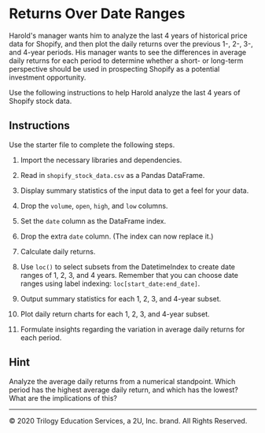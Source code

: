 # Returns Over Date Ranges

Harold's manager wants him to analyze the last 4 years of historical price data for Shopify, and then plot the daily returns over the previous 1-, 2-, 3-, and 4-year periods. His manager wants to see the differences in average daily returns for each period to determine whether a short- or long-term perspective should be used in prospecting Shopify as a potential investment opportunity.

Use the following instructions to help Harold analyze the last 4 years of Shopify stock data.

## Instructions

Use the starter file to complete the following steps.

  1. Import the necessary libraries and dependencies.

  1. Read in `shopify_stock_data.csv` as a Pandas DataFrame.

  1. Display summary statistics of the input data to get a feel for your data.

  1. Drop the `volume`, `open`, `high`, and `low` columns.

  1. Set the `date` column as the DataFrame index.

  1. Drop the extra `date` column. (The index can now replace it.)

  1. Calculate daily returns.

  1. Use `loc()` to select subsets from the DatetimeIndex to create date ranges of 1, 2, 3, and 4 years. Remember that you can choose date ranges using label indexing: `loc[start_date:end_date]`.

  1. Output summary statistics for each 1, 2, 3, and 4-year subset.

  1. Plot daily return charts for each 1, 2, 3, and 4-year subset.

  1. Formulate insights regarding the variation in average daily returns for each period.

## Hint

Analyze the average daily returns from a numerical standpoint. Which period has the highest average daily return, and which has the lowest? What are the implications of this?

---

© 2020 Trilogy Education Services, a 2U, Inc. brand. All Rights Reserved.
